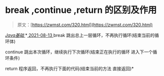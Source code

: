 <!--yml
category: 未分类
date: 0001-01-01 00:00:00
-->

# break ,continue ,return 的区别及作用

> 原文：[https://zwmst.com/320.html](https://zwmst.com/320.html)

   [ *Java基础* ](https://zwmst.com/java%e5%9f%ba%e7%a1%80)*[ <time datetime="2021-08-13T08:11:11+08:00"> 2021-08-13 </time> ](https://zwmst.com/320.html)  break 跳出总上一层循环，不再执行循环(结束当前的循环体)

continue 跳出本次循环，继续执行下次循环(结束正在执行的循环 进入下一个循环条件)

return 程序返回，不再执行下面的代码(结束当前的方法 直接返回)*